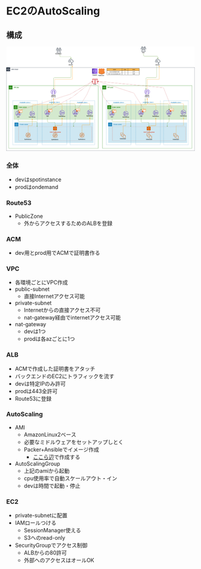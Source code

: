 # EC2のAutoScaling

## 構成
![構成図](auto-scale.png)

### 全体
- devはspotinstance
- prodはondemand

### Route53
- PublicZone
  - 外からアクセスするためのALBを登録

### ACM
- dev用とprod用でACMで証明書作る

### VPC
- 各環境ごとにVPC作成
- public-subnet
  - 直接Internetアクセス可能
- private-subnet
  - Internetからの直接アクセス不可
  - nat-gateway経由でinternetアクセス可能
- nat-gateway
  - devは1つ
  - prodは各azごとに1つ

### ALB
- ACMで作成した証明書をアタッチ
- バックエンドのEC2にトラフィックを流す
- devは特定IPのみ許可
- prodは443全許可
- Route53に登録

### AutoScaling
- AMI
  - AmazonLinux2ベース
  - 必要なミドルウェアをセットアップしとく
  - Packer+Ansibleでイメージ作成
    - [ここら辺](https://github.com/megun/packer-samples/blob/master/amzn2.pkr.hcl)で作成する
- AutoScalingGroup
  - 上記のamiから起動
  - cpu使用率で自動スケールアウト・イン
  - devは時間で起動・停止

### EC2
- private-subnetに配置
- IAMロールつける
  - SessionManager使える
  - S3へのread-only
- SecurityGroupでアクセス制御
  - ALBからの80許可
  - 外部へのアクセスはオールOK
